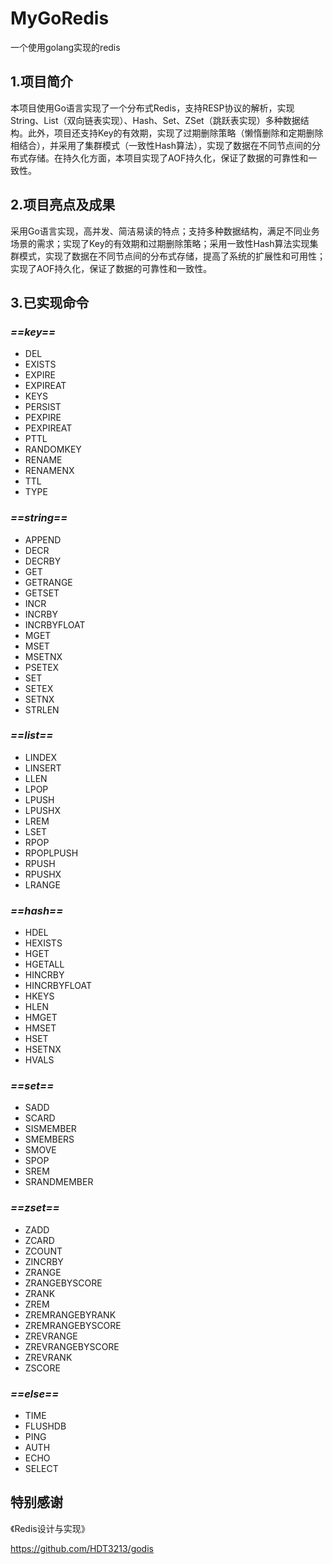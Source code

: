 # MyGoRedis
一个使用golang实现的redis

## 1.项目简介

本项目使用Go语言实现了一个分布式Redis，支持RESP协议的解析，实现String、List（双向链表实现）、Hash、Set、ZSet（跳跃表实现）多种数据结构。此外，项目还支持Key的有效期，实现了过期删除策略（懒惰删除和定期删除相结合），并采用了集群模式（一致性Hash算法），实现了数据在不同节点间的分布式存储。在持久化方面，本项目实现了AOF持久化，保证了数据的可靠性和一致性。


## 2.项目亮点及成果

采用Go语言实现，高并发、简洁易读的特点；支持多种数据结构，满足不同业务场景的需求；实现了Key的有效期和过期删除策略；采用一致性Hash算法实现集群模式，实现了数据在不同节点间的分布式存储，提高了系统的扩展性和可用性；实现了AOF持久化，保证了数据的可靠性和一致性。

## 3.已实现命令

### *==key==*
* DEL
* EXISTS
* EXPIRE
* EXPIREAT
* KEYS
* PERSIST
* PEXPIRE
* PEXPIREAT
* PTTL
* RANDOMKEY
* RENAME
* RENAMENX
* TTL
* TYPE
### *==string==*
* APPEND
* DECR
* DECRBY
* GET
* GETRANGE
* GETSET
* INCR
* INCRBY
* INCRBYFLOAT
* MGET
* MSET
* MSETNX
* PSETEX
* SET
* SETEX
* SETNX
* STRLEN
### *==list==*
* LINDEX
* LINSERT
* LLEN
* LPOP
* LPUSH
* LPUSHX
* LREM
* LSET
* RPOP
* RPOPLPUSH
* RPUSH
* RPUSHX
* LRANGE
### *==hash==*
* HDEL
* HEXISTS
* HGET
* HGETALL
* HINCRBY
* HINCRBYFLOAT
* HKEYS
* HLEN
* HMGET
* HMSET
* HSET
* HSETNX
* HVALS
### *==set==*
* SADD
* SCARD
* SISMEMBER
* SMEMBERS
* SMOVE
* SPOP
* SREM
* SRANDMEMBER
### *==zset==*
* ZADD
* ZCARD
* ZCOUNT
* ZINCRBY
* ZRANGE
* ZRANGEBYSCORE
* ZRANK
* ZREM
* ZREMRANGEBYRANK
* ZREMRANGEBYSCORE
* ZREVRANGE
* ZREVRANGEBYSCORE
* ZREVRANK
* ZSCORE
### *==else==*
* TIME
* FLUSHDB
* PING
* AUTH
* ECHO
* SELECT

## 特别感谢
《Redis设计与实现》

https://github.com/HDT3213/godis